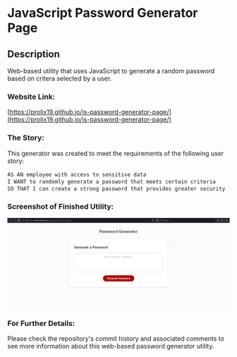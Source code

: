 # JavaScript Password Generator Page

## Description

Web-based utility that uses JavaScript to generate a random password based on critera selected by a user.

### Website Link:

[https://prolix19.github.io/js-password-generator-page/](https://prolix19.github.io/js-password-generator-page/)

### The Story:

This generator was created to meet the requirements of the following user story:

```
AS AN employee with access to sensitive data
I WANT to randomly generate a password that meets certain criteria
SO THAT I can create a strong password that provides greater security
```

### Screenshot of Finished Utility:

![Picture of the password generator](assets/images/screenshot.png)

### For Further Details:

Please check the repository's commit history and associated comments to see more information about this web-based password generator utility.